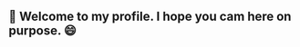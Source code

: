 ## 👋  Welcome to my profile. I hope you cam here on purpose. 😄

<!--
- 🏡 My name is Jeff Foster and I live in Calgary, Canada.
- 🎓 I'm currently completing my Masters in Data Science & Analytics at the University of Calgary.
- 📈 I've been optimizing business intelligence solutions with not-for-profits, sports & recreation organizations, marketing agencies, and government organizations.
- 🏗️ I'm currently building skills  to become the ultimate data-storyteller.
- 🖥️ I'm interested in learning, enhancing, and expressing my Python, R, SQL, and Power BI skills.
- 🤔 I'm looking for help with expressing my skillset to my network.
- 🌱 I am a skilled business communicator growing my statistical and programming capabilities.
- 💬 Ask me about Python, R, SQL, Power BI, and how to use these tools to craft a story. Let's talk about the science & art of data storytelling.
- 🏒 Personally you should ask me about SPORTS ANALYTICS, and how I would be the greatest team General Manager.
- ⛰️ Away from the screen, you can find me in the mountains hiking, camping, skiing, or rock climbing.
